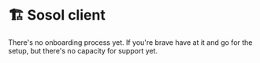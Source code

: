 # 🏗 Sosol client

There's no onboarding process yet. If you're brave have at it and go for the setup, but there's no capacity for support yet.

